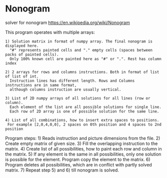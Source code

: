 # Nonogram
solver for nonogram
https://en.wikipedia.org/wiki/Nonogram

This program operates with multiple arrays:

    1) Solution matrix in format of numpy array. The final nonogram is displayed here.
      "#" represents painted cells and "." empty cells (spaces between packs of painted cells).
      Only 100% known cell are painted here as "#" or ".". Rest has column index
      
    2) 2 arrays for rows and columns instructions. Both in format of list of list of int.
      Instruction lines has different length. Rows and Columns instructions are in same format,
      although columns instruction are usually vertical.
      
    3) List of 2D numpy arrays of all solutions for all lines (row or column).
      Each element of the list are all possible solutions for single line.
      Each row of 2D array is one of possible solution for the same line.
      
    4) List of all combinations, how to insert extra spaces to positions.
     For example [2,0,4,0,0], 2 spaces on 0th position and 4 spaces to 2nd position
     
     
     
Program steps:
    1) Reads instruction and picture dimensions from the file.
    2) Create empty matrix of given size.
    3) Fill the overlapping instruction to the matrix. 
    4) Create list of all possibilities, how to paint each row and column in the matrix.
    5) If any element is the same in all possibilities, only one solution is possible for the element.
       Program copy the element to the matrix.
    6) Program deletes all possibilities, which are in conflict with partly solved matrix.
    7) Repeat step 5) and 6) till nonogram is solved.
